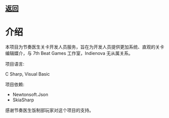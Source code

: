 ## [返回](../RhythmToolkit.md)

# 介绍

本项目为节奏医生关卡开发人员服务，旨在为开发人员提供更加系统、直观的关卡编辑媒介，与 7th Beat Games 工作室，Indienova 无从属关系。  

项目语言:  

C Sharp, Visual Basic

项目依赖:  

- Newtonsoft.Json
- SkiaSharp

感谢节奏医生饭制部玩家对这个项目的支持。